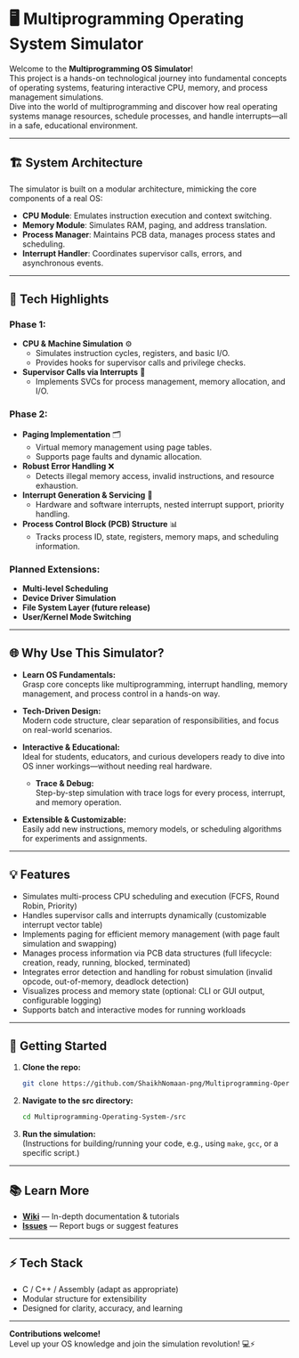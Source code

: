 # 🖥️ Multiprogramming Operating System Simulator

Welcome to the **Multiprogramming OS Simulator**!  
This project is a hands-on technological journey into fundamental concepts of operating systems, featuring interactive CPU, memory, and process management simulations.  
Dive into the world of multiprogramming and discover how real operating systems manage resources, schedule processes, and handle interrupts—all in a safe, educational environment.

---

## 🏗️ System Architecture

The simulator is built on a modular architecture, mimicking the core components of a real OS:
- **CPU Module**: Emulates instruction execution and context switching.
- **Memory Module**: Simulates RAM, paging, and address translation.
- **Process Manager**: Maintains PCB data, manages process states and scheduling.
- **Interrupt Handler**: Coordinates supervisor calls, errors, and asynchronous events.

---

## 🚀 Tech Highlights

### **Phase 1:**  
- **CPU & Machine Simulation** ⚙️  
  - Simulates instruction cycles, registers, and basic I/O.  
  - Provides hooks for supervisor calls and privilege checks.
- **Supervisor Calls via Interrupts** 🚨  
  - Implements SVCs for process management, memory allocation, and I/O.

### **Phase 2:**  
- **Paging Implementation** 🗂️  
  - Virtual memory management using page tables.
  - Supports page faults and dynamic allocation.
- **Robust Error Handling** ❌  
  - Detects illegal memory access, invalid instructions, and resource exhaustion.
- **Interrupt Generation & Servicing** 🔄  
  - Hardware and software interrupts, nested interrupt support, priority handling.
- **Process Control Block (PCB) Structure** 📊  
  - Tracks process ID, state, registers, memory maps, and scheduling information.

### **Planned Extensions:**  
- **Multi-level Scheduling**  
- **Device Driver Simulation**  
- **File System Layer (future release)**  
- **User/Kernel Mode Switching**
  

---

## 🌐 Why Use This Simulator?

- **Learn OS Fundamentals:**  
  Grasp core concepts like multiprogramming, interrupt handling, memory management, and process control in a hands-on way.

- **Tech-Driven Design:**  
  Modern code structure, clear separation of responsibilities, and focus on real-world scenarios.

- **Interactive & Educational:**  
  Ideal for students, educators, and curious developers ready to dive into OS inner workings—without needing real hardware.
  - **Trace & Debug:**  
  Step-by-step simulation with trace logs for every process, interrupt, and memory operation.
- **Extensible & Customizable:**  
  Easily add new instructions, memory models, or scheduling algorithms for experiments and assignments.


---

## 💡 Features

- Simulates multi-process CPU scheduling and execution (FCFS, Round Robin, Priority)
- Handles supervisor calls and interrupts dynamically (customizable interrupt vector table)
- Implements paging for efficient memory management (with page fault simulation and swapping)
- Manages process information via PCB data structures (full lifecycle: creation, ready, running, blocked, terminated)
- Integrates error detection and handling for robust simulation (invalid opcode, out-of-memory, deadlock detection)
- Visualizes process and memory state (optional: CLI or GUI output, configurable logging)
- Supports batch and interactive modes for running workloads

---

## 🔧 Getting Started

1. **Clone the repo:**  
   ```sh
   git clone https://github.com/ShaikhNomaan-png/Multiprogramming-Operating-System-.git
   ```
2. **Navigate to the src directory:**  
   ```sh
   cd Multiprogramming-Operating-System-/src
   ```
3. **Run the simulation:**  
   (Instructions for building/running your code, e.g., using `make`, `gcc`, or a specific script.)

---

## 📚 Learn More

- **[Wiki](./wiki)** — In-depth documentation & tutorials
- **[Issues](https://github.com/ShaikhNomaan-png/Multiprogramming-Operating-System-/issues)** — Report bugs or suggest features

---

## ⚡ Tech Stack

- C / C++ / Assembly (adapt as appropriate)
- Modular structure for extensibility
- Designed for clarity, accuracy, and learning

---

**Contributions welcome!**  
Level up your OS knowledge and join the simulation revolution! 💻⚡
